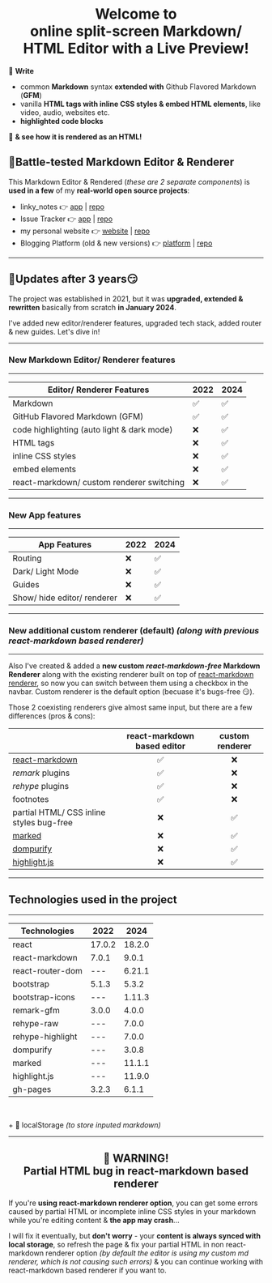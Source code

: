 <h1 align="center">
Welcome to<br>
online split-screen Markdown/ HTML Editor with a Live Preview!
</h1>

📝 **Write**

- common **Markdown** syntax **extended with** Github Flavored Markdown (**GFM**)
- vanilla **HTML tags with inline CSS styles & embed HTML elements**, like video, audio, websites etc.
- **highlighted code blocks**

🔎 **& see how it is rendered as an HTML!**

## 💪Battle-tested Markdown Editor & Renderer

This Markdown Editor & Rendered (*these are 2 separate components*) is **used in a few** of my **real-world open source projects**:

- linky_notes 👉 [app](https://vadimgierko.github.io/linky-notes/) | [repo](https://github.com/vadimgierko/linky-notes)
- Issue Tracker 👉 [app](https://github.com/vadimgierko/issue-tracker) | [repo](https://issue-tracker-react-ts.vercel.app/)
- my personal website 👉 [website](https://www.vadimgierko.com/) | [repo](https://github.com/vadimgierko/personal-website-next-js)
- Blogging Platform (old & new versions) 👉 [platform](https://vadimgierko.github.io/blogging-platform/) | [repo](https://github.com/vadimgierko/blogging-platform-next-js)

---

## 🚀Updates after 3 years😏

The project was established in 2021, but it was **upgraded, extended & rewritten** basically from scratch **in January 2024**.

I've added new editor/renderer features, upgraded tech stack, added router & new guides. Let's dive in!

---

### New Markdown Editor/ Renderer features

---

| Editor/ Renderer Features | 2022 | 2024 |
| --- | --- | --- |
| Markdown | ✅ | ✅ |
| GitHub Flavored Markdown (GFM) | ✅ | ✅ |
| code highlighting (auto light & dark mode) | ❌ | ✅ |
| HTML tags | ❌ | ✅ |
| inline CSS styles | ❌ | ✅ |
| embed elements | ❌ | ✅ |
| react-markdown/ custom renderer switching | ❌ | ✅ |

---

### New App features

---

| App Features | 2022 | 2024 |
| --- | --- | --- |
| Routing | ❌ | ✅ |
| Dark/ Light Mode | ❌ | ✅ |
| Guides | ❌ | ✅ |
| Show/ hide editor/ renderer | ❌ | ✅ |

---

### New additional custom renderer (default) *(along with previous react-markdown based renderer)*

---

Also I've created & added a **new custom *react-markdown-free* Markdown Renderer** along with the existing renderer built on top of <a href="https://remarkjs.github.io/react-markdown/">react-markdown renderer</a>, so now you can switch between them using a checkbox in the navbar. Custom renderer is the default option (becuase it's bugs-free 😏).

Those 2 coexisting renderers give almost same input, but there are a few differences (pros & cons):

| | react-markdown based editor | custom renderer |
| --- | :---: | :---: |
| [react-markdown](https://remarkjs.github.io/react-markdown/) | ✅ | ❌ |
| *remark* plugins | ✅ | ❌ |
| *rehype* plugins | ✅ | ❌ |
| footnotes | ✅ | ❌ |
| partial HTML/ CSS inline styles bug-free | ❌ | ✅ |
| [marked](https://marked.js.org/) | ❌ | ✅ |
| [dompurify](https://github.com/cure53/DOMPurify) | ❌ | ✅ |
| [highlight.js](https://highlightjs.org/) | ❌ | ✅ |

---

## Technologies used in the project

---

| Technologies | 2022 | 2024 |
| --- | --- | --- |
| react | 17.0.2 | 18.2.0 |
| react-markdown | 7.0.1 | 9.0.1 |
| react-router-dom | --- | 6.21.1 |
| bootstrap | 5.1.3 | 5.3.2 |
| bootstrap-icons | --- | 1.11.3 |
| remark-gfm | 3.0.0 | 4.0.0 |
| rehype-raw | --- | 7.0.0 |
| rehype-highlight | --- | 7.0.0 |
| dompurify | --- | 3.0.8 |
| marked | --- | 11.1.1 |
| highlight.js | --- | 11.9.0 |
| gh-pages | 3.2.3 | 6.1.1 |

<br>

\+ 💾 localStorage *(to store inputed markdown)*

---

<h2 align="center">🐞 WARNING!<br> Partial HTML bug in react-markdown based renderer</h2>

If you're **using react-markdown renderer option**, you can get some errors caused by partial HTML or incomplete inline CSS styles in your markdown while you're editing content & **the app may crash**...

I will fix it eventually, but **don't worry** - your **content is always synced with local storage**, so refresh the page & fix your partial HTML in non react-markdown renderer option *(by default the editor is using my custom md renderer, which is not causing such errors)* & you can continue working with react-markdown based renderer if you want to.

